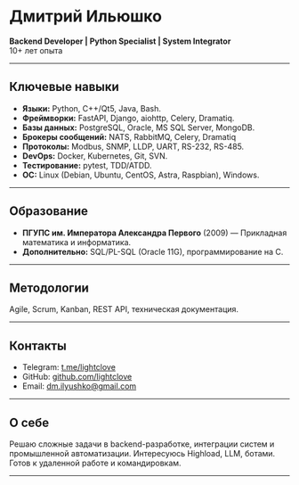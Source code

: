 # Дмитрий Ильюшко  
**Backend Developer | Python Specialist | System Integrator**  
10+ лет опыта  

---

## Ключевые навыки  
- **Языки:** Python, C++/Qt5, Java, Bash.  
- **Фреймворки:** FastAPI, Django, aiohttp, Celery, Dramatiq.  
- **Базы данных:** PostgreSQL, Oracle, MS SQL Server, MongoDB.  
- **Брокеры сообщений:** NATS, RabbitMQ, Celery, Dramatiq  
- **Протоколы:** Modbus, SNMP, LLDP, UART, RS-232, RS-485.  
- **DevOps:** Docker, Kubernetes, Git, SVN.  
- **Тестирование:** pytest, TDD/ATDD.  
- **ОС:** Linux (Debian, Ubuntu, CentOS, Astra, Raspbian), Windows.  

---

## Образование  
- **ПГУПС им. Императора Александра Первого** (2009) — Прикладная математика и информатика.  
- **Дополнительно:** SQL/PL-SQL (Oracle 11G), программирование на C.  

---

## Методологии  
Agile, Scrum, Kanban, REST API, техническая документация.  

---

## Контакты  
- Telegram: [t.me/lightclove](https://t.me/lightclove)  
- GitHub: [github.com/lightclove](https://github.com/lightclove)  
- Email: dm.ilyushko@gmail.com  

---

## О себе  
Решаю сложные задачи в backend-разработке, интеграции систем и промышленной автоматизации. 
Интересуюсь Highload, LLM, ботами. Готов к удаленной работе и командировкам.  

---
